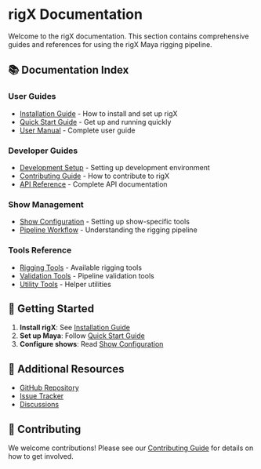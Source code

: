 # rigX Documentation

Welcome to the rigX documentation. This section contains comprehensive guides and references for using the rigX Maya rigging pipeline.

## 📚 Documentation Index

### User Guides
- [Installation Guide](installation.md) - How to install and set up rigX
- [Quick Start Guide](quickstart.md) - Get up and running quickly
- [User Manual](user_manual.md) - Complete user guide

### Developer Guides
- [Development Setup](development.md) - Setting up development environment
- [Contributing Guide](../CONTRIBUTING.md) - How to contribute to rigX
- [API Reference](api_reference.md) - Complete API documentation

### Show Management
- [Show Configuration](show_configuration.md) - Setting up show-specific tools
- [Pipeline Workflow](pipeline_workflow.md) - Understanding the rigging pipeline

### Tools Reference
- [Rigging Tools](tools/rigging_tools.md) - Available rigging tools
- [Validation Tools](tools/validation_tools.md) - Pipeline validation tools
- [Utility Tools](tools/utility_tools.md) - Helper utilities

## 🚀 Getting Started

1. **Install rigX**: See [Installation Guide](installation.md)
2. **Set up Maya**: Follow [Quick Start Guide](quickstart.md)
3. **Configure shows**: Read [Show Configuration](show_configuration.md)

## 📖 Additional Resources

- [GitHub Repository](https://github.com/arjunanil-td/rigX)
- [Issue Tracker](https://github.com/arjunanil-td/rigX/issues)
- [Discussions](https://github.com/arjunanil-td/rigX/discussions)

## 🤝 Contributing

We welcome contributions! Please see our [Contributing Guide](../CONTRIBUTING.md) for details on how to get involved.
